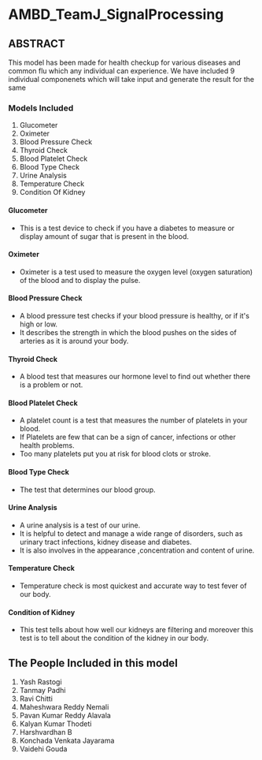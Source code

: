 # AMBD_TeamJ_SignalProcessing

## ABSTRACT

This model has been made for health checkup for various diseases and common flu which any individual can experience. We have included 9 individual componenets which will take input and generate the result for the same

### Models Included
1. Glucometer
2. Oximeter
3. Blood Pressure Check
4. Thyroid Check
5. Blood Platelet Check
6. Blood Type Check
7. Urine Analysis
8. Temperature Check
9. Condition Of Kidney

#### Glucometer
- This is a test device to check if you have a diabetes to measure or display amount of sugar that is present in the blood.
#### Oximeter
- Oximeter is a test used to measure the oxygen level (oxygen saturation) of the blood and to display the pulse.
#### Blood Pressure Check
- A blood pressure test checks if your blood pressure is healthy, or if it's high or low.
- It describes the strength in which the blood pushes on the sides of arteries as it is around your body.
#### Thyroid Check
 - A blood test that measures our hormone level to find out whether there is a problem or not.
#### Blood Platelet Check
- A platelet count is a test that measures the number of platelets in your blood.
- If Platelets are few that can be a sign of cancer, infections or other health problems.
- Too many platelets put you at risk for blood clots or stroke.
#### Blood Type Check
- The test that determines our blood group.
#### Urine Analysis
 - A urine analysis is a test of our urine. 
 - It is helpful to detect and manage a wide range of disorders, such as urinary tract infections, kidney disease and diabetes.
 - It is also involves in the appearance ,concentration and content of urine.
 #### Temperature Check
 - Temperature check is most quickest and accurate way to test fever of our body.
 #### Condition of Kidney
 - This test tells about how well our kidneys are filtering and moreover this test is to tell about the condition of the kidney in our body.


## The People Included in this model
1. Yash Rastogi
2. Tanmay Padhi
3. Ravi Chitti
4. Maheshwara Reddy Nemali
5. Pavan Kumar Reddy Alavala
6. Kalyan Kumar Thodeti
7. Harshvardhan B
8. Konchada Venkata Jayarama
9. Vaidehi Gouda
